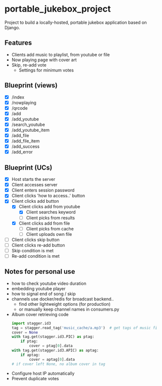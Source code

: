 # portable_jukebox_project
Project to build a locally-hosted, portable jukebox application based on Django.

## Features
- Clients add music to playlist, from youtube or file
- Now playing page with cover art
- Skip, re-add vote
    - Settings for minimum votes

## Blueprint (views)
- [x] /index
- [x] /nowplaying
- [x] /qrcode
- [x] /add
- [x] /add_youtube
- [x] /search_youtube
- [x] /add_youtube_item
- [x] /add_file
- [x] /add_file_item
- [x] /add_success
- [x] /add_error

## Blueprint (UCs)
- [x] Host starts the server
- [x] Client accesses server
- [x] Client enters session password
- [x] Client clicks 'how to access..' button
- [x] Client clicks add button
    - [x] Client clicks add from youtube
        - [x] Client searches keyword
        - [ ] Client picks from results
    - [x] Client clicks add from file
        - [ ] Client picks from cache
        - [ ] Client uploads own file
- [ ] Client clicks skip button
- [ ] Client clicks re-add button
- [ ] Skip condition is met
- [ ] Re-add condition is met

## Notes for personal use
- how to check youtube video duration
- embedding youtube player
- how to signal end of song / skip
- channels use docker/redis for broadcast backend..
    - find other lightweight options (for production)
    - or manually keep channel names in consumers.py
- Album cover retrieving code
    ```python
    import stagger.id3
    tag = stagger.read_tag('music_cache/a.mp3')  # get tags of music file
    cover = None
    with tag.get(stagger.id3.PIC) as ptag:
        if ptag:
            cover = ptag[0].data
    with tag.get(stagger.id3.APIC) as aptag:
        if aptag:
            cover = aptag[0].data
    # if cover left None, no album cover in tag
    ```
- Configure host IP automatically
- Prevent duplicate votes